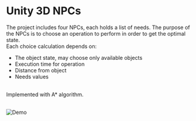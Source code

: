 # Unity 3D NPCs
The project includes four NPCs, each holds a list of needs. The purpose of the NPCs is to choose an operation to perform in order to get the optimal state. </br>
Each choice calculation depends on: </br>
- The object state, may choose only available objects </br>
- Execution time for operation </br>
- Distance from object </br>
- Needs values </br>
 </br>
Implemented with A* algorithm. </br>
 </br>
 
![Demo](Demo.gif)
